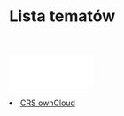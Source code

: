 <link type="text/css" rel="stylesheet" href="/docs/assets/css/style.css" />

# Lista tematów
<br/><br/>
<ls>
  <img width="30%" height="30%" src="/docs/assets/images/logoOwnClod.svg"/><br>
  <li><a href="ownCloudManual.html"><span style="font-size: 14px">CRS ownCloud</span></a></li>
</ls>



